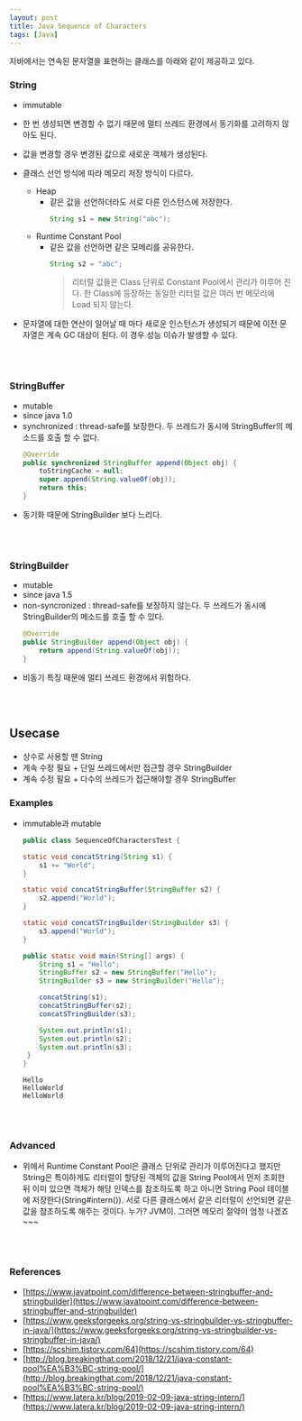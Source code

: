 ```yaml
---
layout: post
title: Java Sequence of Characters
tags: [Java]
---
```


자바에서는 연속된 문자열을 표현하는 클래스를 아래와 같이 제공하고 있다.

### String
- immutable
- 한 번 생성되면 변경할 수 없기 때문에 멀티 쓰레드 환경에서 동기화를 고려하지 않아도 된다.
- 값을 변경할 경우 변경된 값으로 새로운 객체가 생성된다.
- 클래스 선언 방식에 따라 메모리 저장 방식이 다르다.
  - Heap
    - 같은 값을 선언하더라도 서로 다른 인스턴스에 저장한다.
      ```java
      String s1 = new String("abc");
      ```
  - Runtime Constant Pool
    - 같은 값을 선언하면 같은 모메리를 공유한다.
      ```java
      String s2 = "abc";
      ```
      > 리터럴 값들은 Class 단위로 Constant Pool에서 관리가 이루어 진다. 한 Class에 등장하는 동일한 리터럴 값은 여러 번 메모리에 Load 되지 않는다.

- 문자열에 대한 연산이 일어날 때 마다 새로운 인스턴스가 생성되기 때문에 이전 문자열은 계속 GC 대상이 된다. 이 경우 성능 이슈가 발생할 수 있다.

<br>
<br>

### StringBuffer
- mutable
- since java 1.0
- synchronized : thread-safe를 보장한다. 두 쓰레드가 동시에 StringBuffer의 메소드를 호출 할 수 없다.
    ```java
    @Override
    public synchronized StringBuffer append(Object obj) {
        toStringCache = null;
        super.append(String.valueOf(obj));
        return this;
    }
    ```
- 동기화 때문에 StringBuilder 보다 느리다.
<br>
<br>

### StringBuilder
- mutable
- since java 1.5
- non-syncronized : thread-safe를 보장하지 않는다. 두 쓰레드가 동시에 StringBuilder의 메소드를 호출 할 수 있다.
    ```java
    @Override
    public StringBuilder append(Object obj) {
        return append(String.valueOf(obj));
    }
    ```
- 비동기 특징 때문에 멀티 쓰레드 환경에서 위험하다.
<br>
<br>

## Usecase
- 상수로 사용할 땐 String
- 계속 수정 필요 + 단일 쓰레드에서만 접근할 경우 StringBuilder
- 계속 수정 필요 + 다수의 쓰레드가 접근해야할 경우 StringBuffer

### Examples
- immutable과 mutable
    ```java
    public class SequenceOfCharactersTest {

  	static void concatString(String s1) {
  		s1 += "World";
  	}

  	static void concatStringBuffer(StringBuffer s2) {
  		s2.append("World");
  	}

  	static void concatSTringBuilder(StringBuilder s3) {
  		s3.append("World");
  	}

  	public static void main(String[] args) {
  		String s1 = "Hello";
  		StringBuffer s2 = new StringBuffer("Hello");
  		StringBuilder s3 = new StringBuilder("Hello");

  		concatString(s1);
  		concatStringBuffer(s2);
  		concatSTringBuilder(s3);

  		System.out.println(s1);
  		System.out.println(s2);
  		System.out.println(s3);
  	 }
    }
    ```
    ```console
    Hello
    HelloWorld
    HelloWorld
    ```
<br>
<br>

### Advanced
- 위에서 Runtime Constant Pool은 클래스 단위로 관리가 이루어진다고 했지만 String은 특이하게도 리터럴이 할당된 객체의 값을 String Pool에서 먼저 조회한 뒤 이미 있으면 객체가 해당 인덱스를 참조하도록 하고 아니면 String Pool 테이블에 저장한다(String#intern()). 서로 다른 클래스에서 같은 리터럴이 선언되면 같은 값을 참조하도록 해주는 것이다. 누가? JVM이. 그러면 메모리 절약이 엄청 나겠죠~~~
<br>
<br>

### References
- [https://www.javatpoint.com/difference-between-stringbuffer-and-stringbuilder](https://www.javatpoint.com/difference-between-stringbuffer-and-stringbuilder)
- [https://www.geeksforgeeks.org/string-vs-stringbuilder-vs-stringbuffer-in-java/](https://www.geeksforgeeks.org/string-vs-stringbuilder-vs-stringbuffer-in-java/)
- [https://scshim.tistory.com/64](https://scshim.tistory.com/64)
- [http://blog.breakingthat.com/2018/12/21/java-constant-pool%EA%B3%BC-string-pool/](http://blog.breakingthat.com/2018/12/21/java-constant-pool%EA%B3%BC-string-pool/)
- [https://www.latera.kr/blog/2019-02-09-java-string-intern/](https://www.latera.kr/blog/2019-02-09-java-string-intern/)
